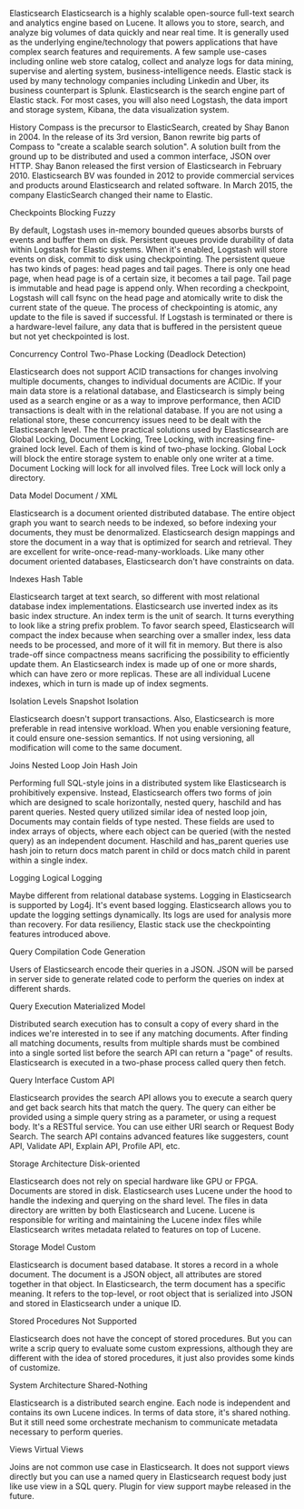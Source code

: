 Elasticsearch 
Elasticsearch is a highly scalable open-source full-text search and analytics engine based on Lucene. It allows you to store, search, and analyze big volumes of data quickly and near real time. It is generally used as the underlying engine/technology that powers applications that have complex search features and requirements. A few sample use-cases including online web store catalog, collect and analyze logs for data mining, supervise and alerting system, business-intelligence needs. Elastic stack is used by many technology companies including Linkedin and Uber, its business counterpart is Splunk. Elasticsearch is the search engine part of Elastic stack. For most cases, you will also need Logstash, the data import and storage system, Kibana, the data visualization system.


History 
Compass is the precursor to ElasticSearch, created by Shay Banon in 2004. In the release of its 3rd version, Banon rewrite big parts of Compass to "create a scalable search solution". A solution built from the ground up to be distributed and used a common interface, JSON over HTTP. Shay Banon released the first version of Elasticsearch in February 2010. Elasticsearch BV was founded in 2012 to provide commercial services and products around Elasticsearch and related software. In March 2015, the company ElasticSearch changed their name to Elastic.


Checkpoints 
Blocking Fuzzy

By default, Logstash uses in-memory bounded queues absorbs bursts of events and buffer them on disk. Persistent queues provide durability of data within Logstash for Elastic systems. When it's enabled, Logstash will store events on disk, commit to disk using checkpointing. The persistent queue has two kinds of pages: head pages and tail pages. There is only one head page, when head page is of a certain size, it becomes a tail page. Tail page is immutable and head page is append only. When recording a checkpoint, Logstash will call fsync on the head page and atomically write to disk the current state of the queue. The process of checkpointing is atomic, any update to the file is saved if successful. If Logstash is terminated or there is a hardware-level failure, any data that is buffered in the persistent queue but not yet checkpointed is lost.


Concurrency Control 
Two-Phase Locking (Deadlock Detection)

Elasticsearch does not support ACID transactions for changes involving multiple documents, changes to individual documents are ACIDic. If your main data store is a relational database, and Elasticsearch is simply being used as a search engine or as a way to improve performance, then ACID transactions is dealt with in the relational database. If you are not using a relational store, these concurrency issues need to be dealt with the Elasticsearch level. The three practical solutions used by Elasticsearch are Global Locking, Document Locking, Tree Locking, with increasing fine-grained lock level. Each of them is kind of two-phase locking. Global Lock will block the entire storage system to enable only one writer at a time. Document Locking will lock for all involved files. Tree Lock will lock only a directory.


Data Model 
Document / XML

Elasticsearch is a document oriented distributed database. The entire object graph you want to search needs to be indexed, so before indexing your documents, they must be denormalized. Elasticsearch design mappings and store the document in a way that is optimized for search and retrieval. They are excellent for write-once-read-many-workloads. Like many other document oriented databases, Elasticsearch don't have constraints on data.


Indexes 
Hash Table

Elasticsearch target at text search, so different with most relational database index implementations. Elasticsearch use inverted index as its basic index structure. An index term is the unit of search. It turns everything to look like a string prefix problem. To favor search speed, Elasticsearch will compact the index because when searching over a smaller index, less data needs to be processed, and more of it will fit in memory. But there is also trade-off since compactness means sacrificing the possibility to efficiently update them. An Elasticsearch index is made up of one or more shards, which can have zero or more replicas. These are all individual Lucene indexes, which in turn is made up of index segments.


Isolation Levels 
Snapshot Isolation

Elasticsearch doesn't support transactions. Also, Elasticsearch is more preferable in read intensive workload. When you enable versioning feature, it could ensure one-session semantics. If not using versioning, all modification will come to the same document.


Joins 
Nested Loop Join Hash Join

Performing full SQL-style joins in a distributed system like Elasticsearch is prohibitively expensive. Instead, Elasticsearch offers two forms of join which are designed to scale horizontally, nested query, haschild and has parent queries. Nested query utilized similar idea of nested loop join, Documents may contain fields of type nested. These fields are used to index arrays of objects, where each object can be queried (with the nested query) as an independent document. Haschild and has_parent queries use hash join to return docs match parent in child or docs match child in parent within a single index.


Logging 
Logical Logging

Maybe different from relational database systems. Logging in Elasticsearch is supported by Log4j. It's event based logging. Elasticsearch allows you to update the logging settings dynamically. Its logs are used for analysis more than recovery. For data resiliency, Elastic stack use the checkpointing features introduced above.


Query Compilation 
Code Generation

Users of Elasticsearch encode their queries in a JSON. JSON will be parsed in server side to generate related code to perform the queries on index at different shards.


Query Execution 
Materialized Model

Distributed search execution has to consult a copy of every shard in the indices we're interested in to see if any matching documents. After finding all matching documents, results from multiple shards must be combined into a single sorted list before the search API can return a "page" of results. Elasticsearch is executed in a two-phase process called query then fetch.


Query Interface 
Custom API

Elasticsearch provides the search API allows you to execute a search query and get back search hits that match the query. The query can either be provided using a simple query string as a parameter, or using a request body. It's a RESTful service. You can use either URI search or Request Body Search. The search API contains advanced features like suggesters, count API, Validate API, Explain API, Profile API, etc.


Storage Architecture 
Disk-oriented

Elasticsearch does not rely on special hardware like GPU or FPGA. Documents are stored in disk. Elasticsearch uses Lucene under the hood to handle the indexing and querying on the shard level. The files in data directory are written by both Elasticsearch and Lucene. Lucene is responsible for writing and maintaining the Lucene index files while Elasticsearch writes metadata related to features on top of Lucene.


Storage Model 
Custom

Elasticsearch is document based database. It stores a record in a whole document. The document is a JSON object, all attributes are stored together in that object. In Elasticsearch, the term document has a specific meaning. It refers to the top-level, or root object that is serialized into JSON and stored in Elasticsearch under a unique ID.


Stored Procedures 
Not Supported

Elasticsearch does not have the concept of stored procedures. But you can write a scrip query to evaluate some custom expressions, although they are different with the idea of stored procedures, it just also provides some kinds of customize.


System Architecture 
Shared-Nothing

Elasticsearch is a distributed search engine. Each node is independent and contains its own Lucene indices. In terms of data store, it's shared nothing. But it still need some orchestrate mechanism to communicate metadata necessary to perform queries.


Views 
Virtual Views

Joins are not common use case in Elasticsearch. It does not support views directly but you can use a named query in Elasticsearch request body just like use view in a SQL query. Plugin for view support maybe released in the future.